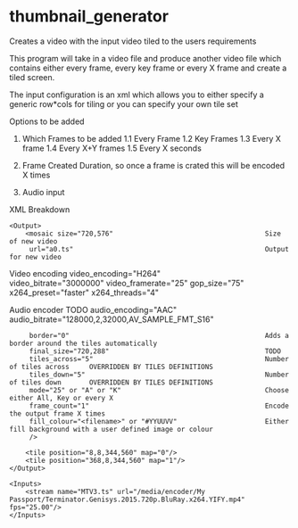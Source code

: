 # thumbnail_generator
Creates a video with the input video tiled to the users requirements

This program will take in a video file and produce another video file which contains either every frame, every key frame or every X frame and create a tiled screen.

The input configuration is an xml which allows you to either specify a generic row*cols for tiling or you can specify your own tile set

Options to be added 

1. Which Frames to be added
  1.1 Every Frame
  1.2 Key Frames
  1.3 Every X frame
  1.4 Every X+Y frames
  1.5 Every X seconds

2. Frame Created Duration, so once a frame is crated this will be encoded X times

3. Audio input


XML Breakdown

<MosaicControl>
	<Control verbose="0" save_input="0" save_output="0"/>

	<Output>
		<mosaic size="720,576"										Size of new video
		 url="a0.ts" 												Output for new video

Video encoding
		 video_encoding="H264" 			
		 video_bitrate="3000000" 
		 video_framerate="25" 
		 gop_size="75" 
		 x264_preset="faster" 
		 x264_threads="4" 

Audio encoder TODO
		 audio_encoding="AAC" 
		 audio_bitrate="128000,2,32000,AV_SAMPLE_FMT_S16" 

		 border="0" 												Adds a border around the tiles automatically
		 final_size="720,288" 										TODO
		 tiles_across="5" 											Number of tiles across     OVERRIDDEN BY TILES DEFINITIONS
		 tiles_down="5" 											Number of tiles down 	   OVERRIDDEN BY TILES DEFINITIONS
		 mode="25" or "A" or "K"									Choose either All, Key or every X
		 frame_count="1" 											Encode the output frame X times
		 fill_colour="<filename>" or "#YYUUVV"						Either fill background with a user defined image or colour
		 />

		<tile position="8,8,344,560" map="0"/>
		<tile position="368,8,344,560" map="1"/>
	</Output>

	<Inputs>
		<stream name="MTV3.ts" url="/media/encoder/My Passport/Terminator.Genisys.2015.720p.BluRay.x264.YIFY.mp4" fps="25.00"/> 
	</Inputs>
</MosaicControl>

